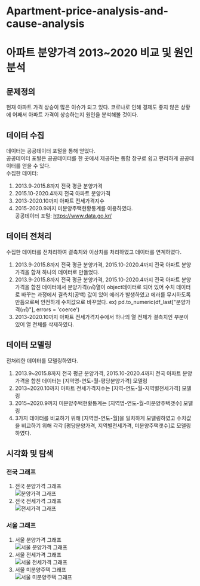 # Apartment-price-analysis-and-cause-analysis
# 아파트 분양가격 2013~2020 비교 및 원인분석

## 문제정의
현재 아파트 가격 상승이 많은 이슈가 되고 있다. 코로나로 인해 경제도 좋지 않은 상황에 어째서 아파트 가격이 상승하는지 원인을 분석해볼 것이다.

## 데이터 수집
데이터는 공공데이터 포털을 통해 얻었다.   
공공데이터 포털은 공공데이터를 한 곳에서 제공하는 통합 창구로 쉽고 편리하게 공공데이터를 얻을 수 있다.   
수집한 데이터:
1. 2013.9-2015.8까지 전국 평균 분양가격
2. 2015.10-2020.4까지 전국 아파트 분양가격
3. 2013-2020.10까지 아파트 전세가격지수
4. 2015-2020.9까지 미분양주택현황통계를 이용하였다.   
공공데이터 포털: https://www.data.go.kr/

## 데이터 전처리
수집한 데이터를 전처리하여 결측치와 이상치를 처리하였고 데이터를 연계하였다.
1. 2013.9-2015.8까지 전국 평균 분양가격, 2015.10-2020.4까지 전국 아파트 분양가격을 합쳐 하나의 데이터로 만들었다.
2. 2013.9-2015.8까지 전국 평균 분양가격, 2015.10-2020.4까지 전국 아파트 분양가격을 합친 데이터에서 분양가격(㎡)열이 object데이터로 되어 있어 수치 데이터로 바꾸는 과정에서 결측치(공백) 값이 있어 에러가 발생하였고 에러를 무시하도록 만듬으로써 안전하게 수치값으로 바꾸었다. ex) pd.to_numeric(df_last["분양가격(㎡)"], errors = 'coerce')
3. 2013-2020.10까지 아파트 전세가격지수에서 하나의 열 전체가 결측치인 부분이 있어 열 전체를 삭제하였다.

## 데이터 모델링
전처리한 데이터를 모델링하였다. 
1. 2013.9~2015.8까지 전국 평균 분양가격, 2015.10-2020.4까지 전국 아파트 분양가격을 합친 데이터는 [지역명-연도-월-평당분양가격] 모델링
2. 2013~2020.10까지 아파트 전세가격지수는 [지역-연도-월-지역별전세가격] 모델링
3. 2015~2020.9까지 미분양주택현황통계는 [지역명-연도-월-미분양주택갯수] 모델링
4. 3가지 데이터를 비교하기 위해 [지역명-연도-월]을 일치하게 모델링하였고 수치값을 비교하기 위해 각각 [평당분양가격, 지역별전세가격, 미분양주택갯수]로 모델링하였다.

## 시각화 및 탐색
### 전국 그래프
1. 전국 분양가격 그래프   
![분양가격 그래프](https://user-images.githubusercontent.com/59160781/100536810-6a83af00-3266-11eb-82d8-987ec56f6a5c.PNG)   
2. 전국 전세가격 그래프   
![전세가격 그래프](https://user-images.githubusercontent.com/59160781/100536825-8ab36e00-3266-11eb-8eba-e70d0772f4a2.PNG)   

### 서울 그래프
1. 서울 분양가격 그래프   
![서울 분양가격 그래프](https://user-images.githubusercontent.com/59160781/100536984-d4508880-3267-11eb-809a-0c18a28574fe.PNG)    
2. 서울 전세가격 그래프   
![서울 전세가격 그래프](https://user-images.githubusercontent.com/59160781/100536930-55f3e680-3267-11eb-8492-3262646c3390.PNG)   
3. 서울 미분양주택 그래프   
![서울 미분양주택 그래프](https://user-images.githubusercontent.com/59160781/100536829-8e46f500-3266-11eb-8d38-de25cc6fa9e0.PNG)   













